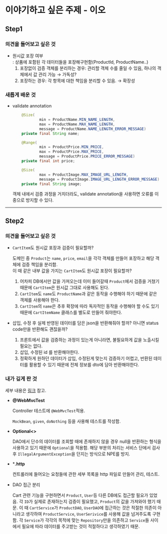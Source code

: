 # 이야기하고 싶은 주제 - 이오

## Step1

### 의견을 들어보고 싶은 것

- 원시값 포장 여부  
  : 상품에 포함된 각 데이터들을 포장해구현함(ProductId, ProductName..)
    1. 포장없이 검증 객체를 분리하는 경우: 관리할 객체 수를 줄일 수 있음, 하나의 객체에서 값 관리 가능 → 가독성?
    1. 포장하는 경우: 각 항목에 대한 책임을 분리할 수 있음. → 확장성


### 새롭게 배운 것

- validate annotation
    
    ```java
        @Size(
                min = ProductName.MIN_NAME_LENGTH,
                max = ProductName.MAX_NAME_LENGTH,
                message = ProductName.NAME_LENGTH_ERROR_MESSAGE)
        private final String name;
    
        @Range(
                min = ProductPrice.MIN_PRICE,
                max = ProductPrice.MAX_PRICE,
                message = ProductPrice.PRICE_ERROR_MESSAGE)
        private final int price;
    
        @Size(
                max = ProductImage.MAX_IMAGE_URL_LENGTH,
                message = ProductImage.IMAGE_URL_LENGTH_ERROR_MESSAGE)
        private final String image;
    ```
    
    객체 내에서 검증 과정을 거치더라도, validate annotation을 사용하면 오류를 이중으로 방지할 수 있다.
  
  
---
    
## Step2
    

### 의견을 들어보고 싶은 것

- `CartItem`도 원시값 포장과 검증이 필요할까?
    
    도메인 중 `Product`는 `name`, `price`, `email`을 각각 객체를 만들어 포장하고 해당 객체에 검증 책임을 분리함.  
    이 때 같은 내부 값을 가지는 `CartItem`도 원시값 포장이 필요할까?
    
    1. 어차피 DB에서만 값을 가져오는데 이미 들어갈때 `Product`에서 검증을 거쳤기 때문에 `CartItem`은 원시값 그대로 사용해도 된다.
    2. `CartItem`도 `name`도 `ProductName`과 같은 동작을 수행해야 하기 때문에 같은 객체를 사용해야 한다.
    3. `CartItem`의 `name`은 추후 확장에 따라 독자적인 동작을 수행해야 할 수도 있기 때문에 `CartItemName` 클래스를 별도로 만들어 줘야한다.
    
- 삽입, 수정 후 실제 반영된 데이터를 담은 json을 반환해줘야 할까? 아니면 status code만을 반환해도 괜찮을까?
    1. 프론트에서 값을 검증하는 과정이 있는게 아니라면, 불필요하게 값을 노출시킬 필요는 없다.
    2. 삽입, 수정된 id 를 반환해야한다.
    3. 정확하게 원하던 데이터가 삽입, 수정된게 맞는지 검증하기 어렵고, 반환된 데이터를 활용할 수 있기 때문에 전체 정보를 dto에 담아 반환해야한다.
    


### 내가 깊게 판 것

세부 내용은 [링크](https://github.com/woowacourse/jwp-shopping-cart/pull/339) 참고.

- **@WebMvcTest**
    
    Controller 테스트에 `@WebMvcTest`적용. 
    
    `MockBean`, `given`, `doNothing` 등을 사용해 테스트를 작성함.
    
- **Optional<>**
    
    DAO에서 단수의 데이터를 조회할 때에 존재하지 않을 경우 null을 반환하는 형식을 사용하고 있기 때문에 `Optional`을 적용함. 해당 부분의 처리는 서비스 단에서 검사 후 `IllegalArgumentException`을 던지는 방식으로 NPE를 방지. 
    
- ***.http**
    
    컨트롤러에 들어오는 요청들에 관한 세부 목록을 http 파일로 만들어 관리, 테스트. 
    
- DAO 접근 분리
    
    Cart 관련 기능을 구현하면서 `Product`, `User`등 다른 DB에도 접근할 필요가 있었음. 각 `ID`가 실제로 존재하는지 검증이 필요했고, `Product`의 값을 가져와야 했기 때문. 이 때 `CartService`가 `ProductDAO`, `UserDAO`에 접근하는 것은 적절한 의존이 아니라고 생각하여 `ProductService`, `UserSerivice`를 사용해 값을 넘겨주도록 구현함. 각 `Service`가 각각의 목적에 맞는 `Repository`만을 의존하고 `Service`들 사이에서 필요에 따라 데이터를 주고받는 것이 적절하다고 생각하였기 때문.
